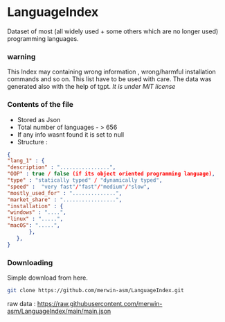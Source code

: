 # LanguageIndex
Dataset of most (all widely used + some others which are no longer used) programming languages.

### warning 
This Index may containing wrong information , wrong/harmful installation commands and so on. This list have to be used with care.
The data was generated also with the help of tgpt.
*It is under MIT license*

### Contents of the file 
- Stored as Json
- Total number of languages - > 656
- If any info wasnt found it is set to null
- Structure :
```json
{
"lang_1" : {
"description" : "................",
"OOP" : true / false (if its object oriented programming language),
"type" : "statically typed" / "dynamically typed",
"speed" :  "very fast"/"fast"/"medium"/"slow",
"mostly_used_for" : "..............",
"market_share" : ".................",
"installation" : {
"windows" : "....",
"linux" : ".....",
"macOS": ".....",
       },
   },
}
```


### Downloading
Simple download from here.

```sh
git clone https://github.com/merwin-asm/LanguageIndex.git 
```

raw data  : https://raw.githubusercontent.com/merwin-asm/LanguageIndex/main/main.json

